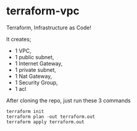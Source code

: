 # terraform-vpc

Terraform, Infrastructure as Code!

It creates;
* 1 VPC,
* 1 public subnet,
* 1 Internet Gateway,
* 1 private subnet,
* 1 Nat Gateway,
* 1 Security Group,
* 1 acl

After cloning the repo, just run these 3 commands

```
terraform init
terraform plan -out terraform.out
terraform apply terraform.out
```
